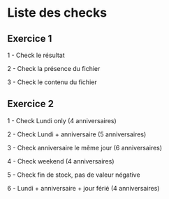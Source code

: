 # Liste des checks
## Exercice 1

1 - Check le résultat


2 - Check la présence du fichier


3 - Check le contenu du fichier

## Exercice 2

1 - Check Lundi only (4 anniversaires) 


2 - Check Lundi + anniversaire (5 anniversaires)


3 - Check anniversaire le même jour (6 anniversaires)


4 - Check weekend (4 anniversaires)


5 - Check fin de stock, pas de valeur négative


6 - Lundi + anniversaire + jour férié (4 anniversaires)

